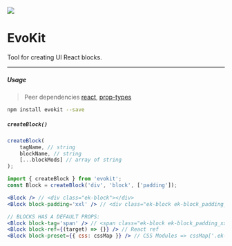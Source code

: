 [react]: //www.npmjs.com/package/react
[prop-types]: //www.npmjs.com/package/prop-types

[![](https://img.shields.io/npm/v/evokit.svg?style=flat-square&colorB=blue)](https://www.npmjs.com/package/evokit)

# EvoKit

Tool for creating UI React blocks.

---

##### Usage

> Peer dependencies [react], [prop-types]

```bash
npm install evokit --save
```

##### `createBlock()`

```js
createBlock(
    tagName, // string
    blockName, // string
    [...blockMods] // array of string
);
```

```jsx
import { createBlock } from 'evokit';
const Block = createBlock('div', 'block', ['padding']);

<Block /> // <div class="ek-block"></div>
<Block block-padding='xxl' /> // <div class="ek-block ek-block_padding_xxl"></div>

// BLOCKS HAS A DEFAULT PROPS:
<Block block-tag='span' /> // <span class="ek-block ek-block_padding_xxl"></span>
<Block block-ref={(target) => {}} /> // React ref
<Block block-preset={{ css: cssMap }} /> // CSS Modules => cssMap['.ek-block'] and cssMap['.ek-block_padding_xxl']

```
